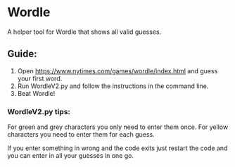 # Wordle
A helper tool for Wordle that shows all valid guesses.

## Guide:
1. Open https://www.nytimes.com/games/wordle/index.html and guess your first word.
2. Run WordleV2.py and follow the instructions in the command line.
3. Beat Wordle!

### WordleV2.py tips:
For green and grey characters you only need to enter them once. For yellow characters you need to enter them for each guess.

If you enter something in wrong and the code exits just restart the code and you can enter in all your guesses in one go.
